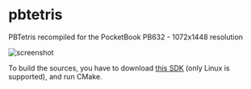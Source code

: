 # pbtetris
PBTetris recompiled for the PocketBook PB632 - 1072x1448 resolution

![screenshot](https://user-images.githubusercontent.com/55288842/89031559-650b6c00-d33b-11ea-9c08-ed39402d1ee9.png)

To build the sources, you have to download [this SDK]([https://github.com/pocketbook/SDK_6.3.0/tree/6.5]) (only Linux is supported), and run CMake.
